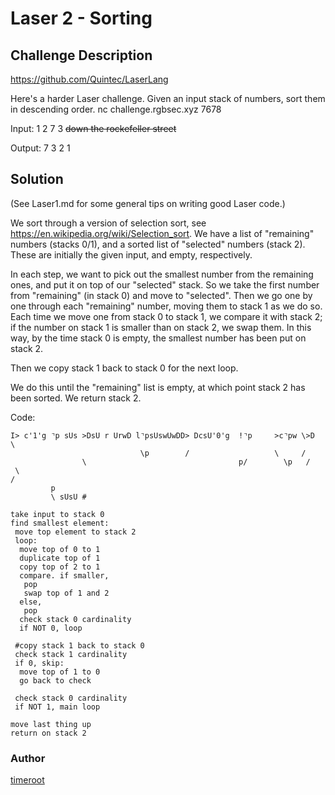 # Laser 2 - Sorting
## Challenge Description
https://github.com/Quintec/LaserLang

Here's a harder Laser challenge. Given an input stack of numbers, sort them in descending order. nc challenge.rgbsec.xyz 7678

Input: 1 2 7 3 ~~down the rockefeller street~~

Output: 7 3 2 1

## Solution
(See Laser1.md for some general tips on writing good Laser code.)

We sort through a version of selection sort, see https://en.wikipedia.org/wiki/Selection_sort. We have a list of "remaining" numbers (stacks 0/1), and a sorted list of "selected" numbers (stack 2). These are initially the given input, and empty, respectively.

In each step, we want to pick out the smallest number from the remaining ones, and put it on top of our "selected" stack. So we take the first number from "remaining" (in stack 0) and move to "selected". Then we go one by one through each "remaining" number, moving them to stack 1 as we do so. Each time we move one from stack 0 to stack 1, we compare it with stack 2; if the number on stack 1 is smaller than on stack 2, we swap them. In this way, by the time stack 0 is empty, the smallest number has been put on stack 2.

Then we copy stack 1 back to stack 0 for the next loop.

We do this until the "remaining" list is empty, at which point stack 2 has been sorted. We return stack 2.

Code:
```
I> c'1'g ⌝p sUs >DsU r UrwD l⌝psUswUwDD> DcsU'0'g  !⌝p     >c⌝pw \>D  \ 
                             \p        /                   \     /
                \                                  p/        \p   /    
 \                                                                    /
         p
         \ sUsU #

take input to stack 0
find smallest element:
 move top element to stack 2
 loop:
  move top of 0 to 1
  duplicate top of 1
  copy top of 2 to 1
  compare. if smaller,
   pop
   swap top of 1 and 2
  else,
   pop
  check stack 0 cardinality
  if NOT 0, loop
 
 #copy stack 1 back to stack 0
 check stack 1 cardinality
 if 0, skip:
  move top of 1 to 0
  go back to check
 
 check stack 0 cardinality
 if NOT 1, main loop

move last thing up 
return on stack 2
```

### Author
[timeroot](https://github.com/timeroot)
